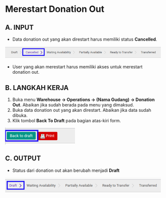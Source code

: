 # Merestart Donation Out

## A. INPUT

* Data donation out yang akan direstart harus memiliki status **Cancelled**.

![](../../img/donation-out/status-cancel.png)

* User yang akan merestart harus memiliki akses untuk merestart donation out.

## B. LANGKAH KERJA

1. Buka menu **Warehouse -> Operations -> (Nama Gudang) -> Donation Out**. Abaikan jika sudah berada pada menu yang dimaksud.
2. Buka data donation out yang akan direstart. Abaikan jika data sudah dibuka.
3. Klik tombol **Back To Draft** pada bagian atas-kiri form.

![](../../img/donation-out/tombol-restart.png)

## C. OUTPUT

* Status dari donation out akan berubah menjadi **Draft**

![](../../img/donation-out/status-input-draft.png)
